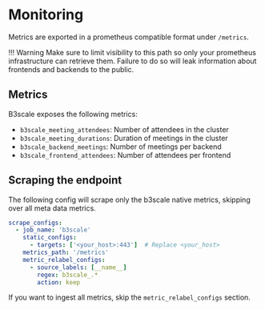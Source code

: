 # Monitoring

Metrics are exported in a prometheus compatible format under `/metrics`.

!!! Warning
    Make sure to limit visibility to this path so only your prometheus infrastructure can retrieve them. Failure to do so will leak information about frontends and backends to the public.

## Metrics

B3scale exposes the following metrics:

* `b3scale_meeting_attendees`: Number of attendees in the cluster
* `b3scale_meeting_durations`: Duration of meetings in the cluster
* `b3scale_backend_meetings`: Number of meetings per backend
* `b3scale_frontend_attendees`: Number of attendees per frontend

## Scraping the endpoint

The following config will scrape only the b3scale native metrics, skipping over all meta data metrics.

```yaml
scrape_configs:
  - job_name: 'b3scale'
    static_configs:
      - targets: ['<your_host>:443']  # Replace <your_host>
    metrics_path: '/metrics'
    metric_relabel_configs:
      - source_labels: [__name__]
        regex: b3scale_.*
        action: keep
```

 If you want to ingest all metrics, skip the `metric_relabel_configs` section.